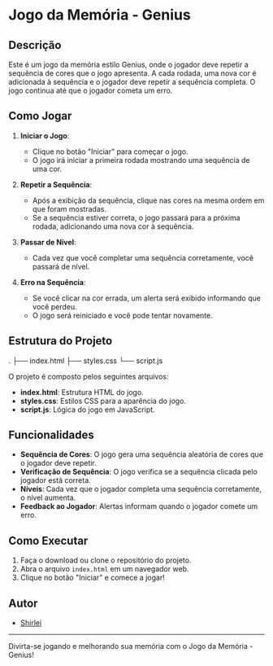 # Jogo da Memória - Genius

## Descrição

Este é um jogo da memória estilo Genius, onde o jogador deve repetir a sequência de cores que o jogo apresenta. A cada rodada, uma nova cor é adicionada à sequência e o jogador deve repetir a sequência completa. O jogo continua até que o jogador cometa um erro.

## Como Jogar

1. **Iniciar o Jogo**:

   - Clique no botão "Iniciar" para começar o jogo.
   - O jogo irá iniciar a primeira rodada mostrando uma sequência de uma cor.

2. **Repetir a Sequência**:

   - Após a exibição da sequência, clique nas cores na mesma ordem em que foram mostradas.
   - Se a sequência estiver correta, o jogo passará para a próxima rodada, adicionando uma nova cor à sequência.

3. **Passar de Nível**:

   - Cada vez que você completar uma sequência corretamente, você passará de nível.

4. **Erro na Sequência**:
   - Se você clicar na cor errada, um alerta será exibido informando que você perdeu.
   - O jogo será reiniciado e você pode tentar novamente.

## Estrutura do Projeto

.
├── index.html
├── styles.css
└── script.js

O projeto é composto pelos seguintes arquivos:

- **index.html**: Estrutura HTML do jogo.
- **styles.css**: Estilos CSS para a aparência do jogo.
- **script.js**: Lógica do jogo em JavaScript.

## Funcionalidades

- **Sequência de Cores**: O jogo gera uma sequência aleatória de cores que o jogador deve repetir.
- **Verificação de Sequência**: O jogo verifica se a sequência clicada pelo jogador está correta.
- **Níveis**: Cada vez que o jogador completa uma sequência corretamente, o nível aumenta.
- **Feedback ao Jogador**: Alertas informam quando o jogador comete um erro.

## Como Executar

1. Faça o download ou clone o repositório do projeto.
2. Abra o arquivo `index.html` em um navegador web.
3. Clique no botão "Iniciar" e comece a jogar!

## Autor

- [Shirlei](https://github.com/ShirleiMachado)

---

Divirta-se jogando e melhorando sua memória com o Jogo da Memória - Genius!
